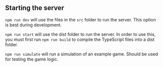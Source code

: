 ## Starting the server

`npm run dev` will use the files in the `src` folder to run the server. This option is best during development.

`npm run start` will use the dist folder to run the server. In order to use this, you must first run `npm run build` to compile the TypeScript files into a dist folder.

`npm run simulate` will run a simulation of an example game. Should be used for testing the game logic.
